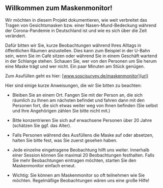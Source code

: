 ## Willkommen zum Maskenmonitor!

Wir möchten in diesem Projekt dokumentieren, wie weit verbreitet das Tragen von Gesichtsmasken bzw. einer Nasen-Mund-Bedeckung während der Corona-Pandemie in Deutschland ist und wie es sich über die Zeit verändert.

Dafür bitten wir Sie, kurze Beobachtungen während Ihres Alltags in öffentlichen Räumen anzustellen. Dies kann zum Beispiel in der U-Bahn sein, wenn Sie im Café sitzen oder während Sie in einem Geschäft wartend in der Schlange stehen. Schauen Sie, wer von den Personen um Sie herum eine Maske trägt und wer nicht. Ein paar Minuten am Stück genügen.

Zum Asufüllen geht es hier: [www.soscisurvey.de/maskenmonitor](url)

Hier sind einige kurze Anweisungen, die wir Sie bitten zu beachten:

- Bleiben Sie an einem Ort. Fangen Sie mit der Person an, die sich räumlich zu Ihnen am nächsten befindet und fahren dann mit den Personen fort, die sich etwas weiter weg von Ihnen befinden (Sie selbst und Ihre Angehörigen zählen Sie bitte nicht mit.)

- Bitte konzentrieren Sie sich auf erwachsene Personen über 20 Jahre (schätzen Sie ggf. das Alter).

- Falls Personen während des Ausfüllens die Maske auf oder absetzen, halten Sie bitte fest, was Sie zuerst gesehen haben.

- Jede einzelne eingetragene Beobachtung hilft uns weiter. Innerhalb einer Session können Sie maximal 20 Beobachtungen festhalten. Falls Sie mehr Beobachtungen eintragen möchten, starten Sie den Maskenmonitor einfach erneut.

- Wichtig: Sie können am Maskenmonitor so oft teilnehmen wie Sie möchten. Regelmäßige Beobachtungen wären uns eine große Hilfe!

